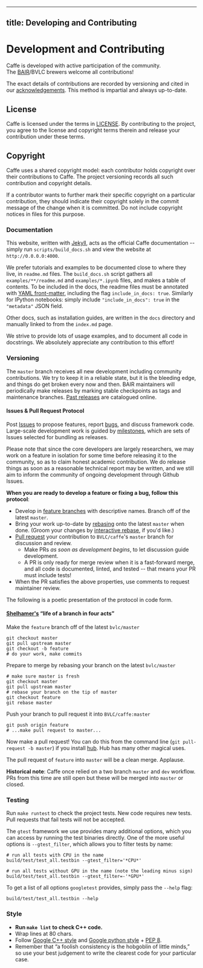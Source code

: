 
---
title: Developing and Contributing
---
# Development and Contributing

Caffe is developed with active participation of the community.<br>
The [BAIR](http://bair.berkeley.edu/)/BVLC brewers welcome all contributions!

The exact details of contributions are recorded by versioning and cited in our [acknowledgements](http://caffe.berkeleyvision.org/#acknowledgements).
This method is impartial and always up-to-date.

## License

Caffe is licensed under the terms in [LICENSE](https://github.com/BVLC/caffe/blob/master/LICENSE). By contributing to the project, you agree to the license and copyright terms therein and release your contribution under these terms.

## Copyright

Caffe uses a shared copyright model: each contributor holds copyright over their contributions to Caffe. The project versioning records all such contribution and copyright details.

If a contributor wants to further mark their specific copyright on a particular contribution, they should indicate their copyright solely in the commit message of the change when it is committed. Do not include copyright notices in files for this purpose.

### Documentation

This website, written with [Jekyll](http://jekyllrb.com/), acts as the official Caffe documentation -- simply run `scripts/build_docs.sh` and view the website at `http://0.0.0.0:4000`.

We prefer tutorials and examples to be documented close to where they live, in `readme.md` files.
The `build_docs.sh` script gathers all `examples/**/readme.md` and `examples/*.ipynb` files, and makes a table of contents.
To be included in the docs, the readme files must be annotated with [YAML front-matter](http://jekyllrb.com/docs/frontmatter/), including the flag `include_in_docs: true`.
Similarly for IPython notebooks: simply include `"include_in_docs": true` in the `"metadata"` JSON field.

Other docs, such as installation guides, are written in the `docs` directory and manually linked to from the `index.md` page.

We strive to provide lots of usage examples, and to document all code in docstrings.
We absolutely appreciate any contribution to this effort!

### Versioning

The `master` branch receives all new development including community contributions.
We try to keep it in a reliable state, but it is the bleeding edge, and things do get broken every now and then.
BAIR maintainers will periodically make releases by marking stable checkpoints as tags and maintenance branches. [Past releases](https://github.com/BVLC/caffe/releases) are catalogued online.

#### Issues & Pull Request Protocol

Post [Issues](https://github.com/BVLC/caffe/issues) to propose features, report [bugs], and discuss framework code.
Large-scale development work is guided by [milestones], which are sets of Issues selected for bundling as releases.

Please note that since the core developers are largely researchers, we may work on a feature in isolation for some time before releasing it to the community, so as to claim honest academic contribution.
We do release things as soon as a reasonable technical report may be written, and we still aim to inform the community of ongoing development through Github Issues.

**When you are ready to develop a feature or fixing a bug, follow this protocol**:

- Develop in [feature branches] with descriptive names. Branch off of the latest `master`.
- Bring your work up-to-date by [rebasing] onto the latest `master` when done.
(Groom your changes by [interactive rebase], if you'd like.)
- [Pull request] your contribution to `BVLC/caffe`'s `master` branch for discussion and review.
  - Make PRs *as soon as development begins*, to let discussion guide development.
  - A PR is only ready for merge review when it is a fast-forward merge, and all code is documented, linted, and tested -- that means your PR must include tests!
- When the PR satisfies the above properties, use comments to request maintainer review.

The following is a poetic presentation of the protocol in code form.

#### [Shelhamer's](https://github.com/shelhamer) “life of a branch in four acts”

Make the `feature` branch off of the latest `bvlc/master`

    git checkout master
    git pull upstream master
    git checkout -b feature
    # do your work, make commits

Prepare to merge by rebasing your branch on the latest `bvlc/master`

    # make sure master is fresh
    git checkout master
    git pull upstream master
    # rebase your branch on the tip of master
    git checkout feature
    git rebase master

Push your branch to pull request it into `BVLC/caffe:master`

    git push origin feature
    # ...make pull request to master...

Now make a pull request! You can do this from the command line (`git pull-request -b master`) if you install [hub](https://github.com/github/hub). Hub has many other magical uses.

The pull request of `feature` into `master` will be a clean merge. Applause.

[bugs]: https://github.com/BVLC/caffe/issues?labels=bug&page=1&state=open
[milestones]: https://github.com/BVLC/caffe/issues?milestone=1
[Pull request]: https://help.github.com/articles/using-pull-requests
[interactive rebase]: https://help.github.com/articles/interactive-rebase
[rebasing]: http://git-scm.com/book/en/Git-Branching-Rebasing
[feature branches]: https://www.atlassian.com/git/workflows#!workflow-feature-branch

**Historical note**: Caffe once relied on a two branch `master` and `dev` workflow.
PRs from this time are still open but these will be merged into `master` or closed.

### Testing

Run `make runtest` to check the project tests. New code requires new tests. Pull requests that fail tests will not be accepted.

The `gtest` framework we use provides many additional options, which you can access by running the test binaries directly. One of the more useful options is `--gtest_filter`, which allows you to filter tests by name:

    # run all tests with CPU in the name
    build/test/test_all.testbin --gtest_filter='*CPU*'

    # run all tests without GPU in the name (note the leading minus sign)
    build/test/test_all.testbin --gtest_filter=-'*GPU*'

To get a list of all options `googletest` provides, simply pass the `--help` flag:

    build/test/test_all.testbin --help

### Style

- **Run `make lint` to check C++ code.**
- Wrap lines at 80 chars.
- Follow [Google C++ style](https://google.github.io/styleguide/cppguide.html) and [Google python style](https://google.github.io/styleguide/pyguide.html) + [PEP 8](http://legacy.python.org/dev/peps/pep-0008/).
- Remember that “a foolish consistency is the hobgoblin of little minds,” so use your best judgement to write the clearest code for your particular case.